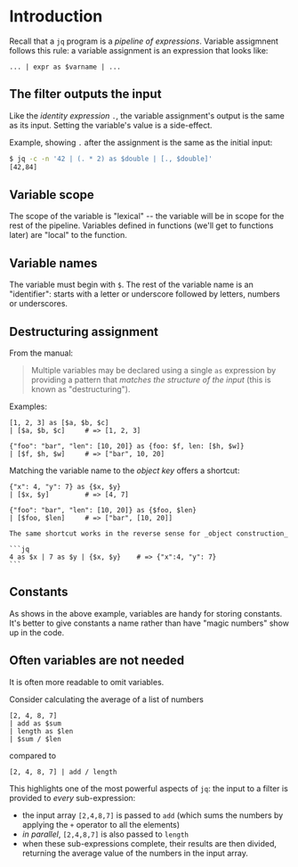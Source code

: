 # Introduction

Recall that a `jq` program is a _pipeline of expressions_.
Variable assigmnent follows this rule: a variable assignment is an expression that looks like:

```jq
... | expr as $varname | ...
```

## The filter outputs the input

Like the _identity expression_ `.`, the variable assignment's output is the same as its input.
Setting the variable's value is a side-effect.

Example, showing `.` after the assignment is the same as the initial input:

```sh
$ jq -c -n '42 | (. * 2) as $double | [., $double]'
[42,84]
```

## Variable scope

The scope of the variable is "lexical" -- the variable will be in scope for the rest of the pipeline.
Variables defined in functions (we'll get to functions later) are "local" to the function.

## Variable names

The variable must begin with `$`.
The rest of the variable name is an "identifier": starts with a letter or underscore followed by letters, numbers or underscores.

## Destructuring assignment

From the manual:

> Multiple variables may be declared using a single `as` expression by providing a pattern that _matches the structure of the input_ (this is known as "destructuring").

Examples:

```jq
[1, 2, 3] as [$a, $b, $c]
| [$a, $b, $c]     # => [1, 2, 3]
```

```jq
{"foo": "bar", "len": [10, 20]} as {foo: $f, len: [$h, $w]}
| [$f, $h, $w]     # => ["bar", 10, 20]
```

Matching the variable name to the _object key_ offers a shortcut:

```jq
{"x": 4, "y": 7} as {$x, $y}
| [$x, $y]         # => [4, 7]
```

```jq
{"foo": "bar", "len": [10, 20]} as {$foo, $len}
| [$foo, $len]     # => ["bar", [10, 20]]
```

<!-- prettier-ignore -->
~~~~exercism/note
The same shortcut works in the reverse sense for _object construction_

```jq
4 as $x | 7 as $y | {$x, $y}    # => {"x":4, "y": 7}
```
~~~~

<!-- prettier-ignore-end -->

## Constants

As shows in the above example, variables are handy for storing constants.
It's better to give constants a name rather than have "magic numbers" show up in the code.

## Often variables are not needed

It is often more readable to omit variables.

Consider calculating the average of a list of numbers

```jq
[2, 4, 8, 7]
| add as $sum
| length as $len
| $sum / $len
```

compared to

```jq
[2, 4, 8, 7] | add / length
```

This highlights one of the most powerful aspects of `jq`: the input to a filter is provided to _every_ sub-expression:

- the input array `[2,4,8,7]` is passed to `add` (which sums the numbers by applying the `+` operator to all the elements)
- _in parallel_, `[2,4,8,7]` is also passed to `length`
- when these sub-expressions complete, their results are then divided, returning the average value of the numbers in the input array.
